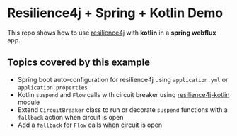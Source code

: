 # Resilience4j + Spring + Kotlin Demo

This repo shows how to use [resilience4j](https://resilience4j.readme.io/) with **kotlin** in a **spring webflux** app.

## Topics covered by this example

* Spring boot auto-configuration for resilience4j using `application.yml` or `application.properties`
* Kotlin `suspend` and `Flow` calls with circuit breaker
  using [resilience4j-kotlin](https://resilience4j.readme.io/v1.7.0/docs/getting-started-4) module
* Extend `CircuitBreaker` class to run or decorate `suspend` functions with a `fallback` action when circuit is open
* Add a `fallback` for `Flow` calls when circuit is open
